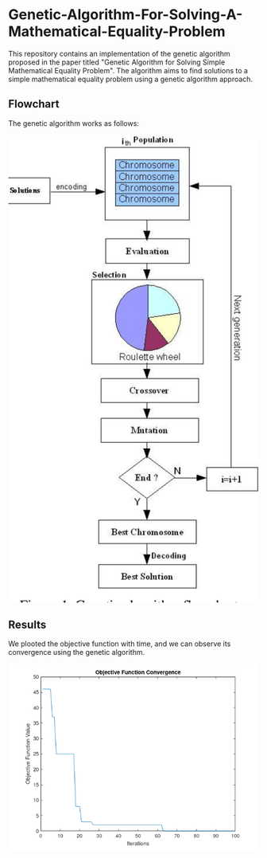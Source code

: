 # Genetic-Algorithm-For-Solving-A-Mathematical-Equality-Problem

This repository contains an implementation of the genetic algorithm proposed in the paper titled "Genetic Algorithm for Solving Simple Mathematical Equality Problem". The algorithm aims to find solutions to a simple mathematical equality problem using a genetic algorithm approach.

## Flowchart

The genetic algorithm works as follows:

![](./img/flowchart.png)

## Results

We plooted the objective function with time, and we can observe its convergence using the genetic algorithm.

![](./img/convergence.png)

